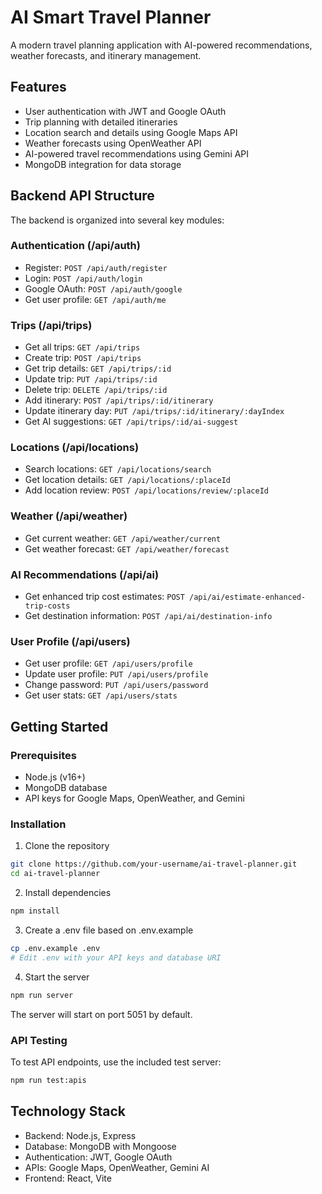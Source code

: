 # AI Smart Travel Planner

A modern travel planning application with AI-powered recommendations, weather forecasts, and itinerary management.

## Features

- User authentication with JWT and Google OAuth
- Trip planning with detailed itineraries
- Location search and details using Google Maps API
- Weather forecasts using OpenWeather API
- AI-powered travel recommendations using Gemini API
- MongoDB integration for data storage

## Backend API Structure

The backend is organized into several key modules:

### Authentication (/api/auth)
- Register: `POST /api/auth/register`
- Login: `POST /api/auth/login`
- Google OAuth: `POST /api/auth/google`
- Get user profile: `GET /api/auth/me`

### Trips (/api/trips)
- Get all trips: `GET /api/trips`
- Create trip: `POST /api/trips`
- Get trip details: `GET /api/trips/:id`
- Update trip: `PUT /api/trips/:id`
- Delete trip: `DELETE /api/trips/:id`
- Add itinerary: `POST /api/trips/:id/itinerary`
- Update itinerary day: `PUT /api/trips/:id/itinerary/:dayIndex`
- Get AI suggestions: `GET /api/trips/:id/ai-suggest`

### Locations (/api/locations)
- Search locations: `GET /api/locations/search`
- Get location details: `GET /api/locations/:placeId`
- Add location review: `POST /api/locations/review/:placeId`

### Weather (/api/weather)
- Get current weather: `GET /api/weather/current`
- Get weather forecast: `GET /api/weather/forecast`

### AI Recommendations (/api/ai)
- Get enhanced trip cost estimates: `POST /api/ai/estimate-enhanced-trip-costs`
- Get destination information: `POST /api/ai/destination-info`

### User Profile (/api/users)
- Get user profile: `GET /api/users/profile`
- Update user profile: `PUT /api/users/profile`
- Change password: `PUT /api/users/password`
- Get user stats: `GET /api/users/stats`

## Getting Started

### Prerequisites
- Node.js (v16+)
- MongoDB database
- API keys for Google Maps, OpenWeather, and Gemini

### Installation

1. Clone the repository
```bash
git clone https://github.com/your-username/ai-travel-planner.git
cd ai-travel-planner
```

2. Install dependencies
```bash
npm install
```

3. Create a .env file based on .env.example
```bash
cp .env.example .env
# Edit .env with your API keys and database URI
```

4. Start the server
```bash
npm run server
```

The server will start on port 5051 by default.

### API Testing

To test API endpoints, use the included test server:
```bash
npm run test:apis
```

## Technology Stack

- Backend: Node.js, Express
- Database: MongoDB with Mongoose
- Authentication: JWT, Google OAuth
- APIs: Google Maps, OpenWeather, Gemini AI
- Frontend: React, Vite

